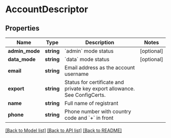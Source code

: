 # AccountDescriptor

## Properties
Name | Type | Description | Notes
------------ | ------------- | ------------- | -------------
**admin_mode** | **string** | &#x60;admin&#x60; mode status | [optional] 
**data_mode** | **string** | &#x60;data&#x60; mode status | [optional] 
**email** | **string** | Email address as the account username | 
**export** | **string** | Status for certificate and private key export allowance. See ConfigCerts. | 
**name** | **string** | Full name of registrant | 
**phone** | **string** | Phone number with country code and &#x60;+&#x60; in front | 

[[Back to Model list]](../README.md#documentation-for-models) [[Back to API list]](../README.md#documentation-for-api-endpoints) [[Back to README]](../README.md)


